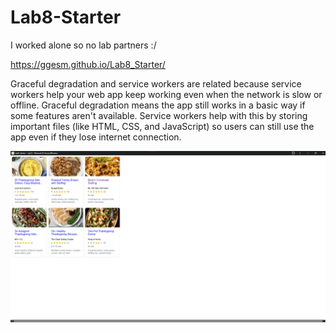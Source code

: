 # Lab8-Starter

I worked alone so no lab partners :/

https://ggesm.github.io/Lab8_Starter/

Graceful degradation and service workers are related because service workers help your web app keep working even when the network is slow or offline. Graceful degradation means the app still works in a basic way if some features aren't available. Service workers help with this by storing important files (like HTML, CSS, and JavaScript) so users can still use the app even if they lose internet connection. 

![pwa screenshot](pwa.png)
